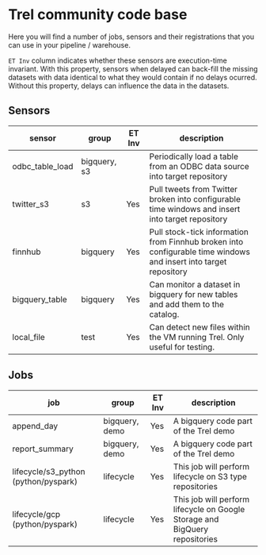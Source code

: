 # Trel community code base

Here you will find a number of jobs, sensors and their registrations that you can use in your pipeline / warehouse.

`ET Inv` column indicates whether these sensors are execution-time invariant. With this property, sensors when delayed can back-fill the missing datasets with data identical to what they would contain if no delays ocurred. Without this property, delays can influence the data in the datasets.

## Sensors

| sensor | group | ET Inv | description |
| ------ | ----- | ------ | ----------- |
| odbc_table_load | bigquery, s3 |  | Periodically load a table from an ODBC data source into target repository |
| twitter_s3 | s3 | Yes | Pull tweets from Twitter broken into configurable time windows and insert into target repository |
| finnhub | bigquery | Yes | Pull stock-tick information from Finnhub broken into configurable time windows and insert into target repository |
| bigquery_table | bigquery | Yes | Can monitor a dataset in bigquery for new tables and add them to the catalog. |
| local_file | test | Yes | Can detect new files within the VM running Trel. Only useful for testing. |

## Jobs

| job | group | ET Inv | description |
| --- | ----- | ------ | ----------- |
| append_day | bigquery, demo | Yes | A bigquery code part of the Trel demo |
| report_summary | bigquery, demo | Yes | A bigquery code part of the Trel demo |
| lifecycle/s3_python (python/pyspark) | lifecycle | Yes | This job will perform lifecycle on S3 type repositories |
| lifecycle/gcp (python/pyspark) | lifecycle | Yes | This job will perform lifecycle on Google Storage and BigQuery repositories |
